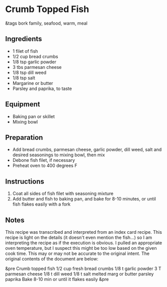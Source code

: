 # Crumb Topped Fish

&tags bork family, seafood, warm, meal

## Ingredients

- 1 filet of fish
- 1/2 cup bread crumbs
- 1/8 tsp garlic powder
- 3 tbs parmesan cheese
- 1/8 tsp dill weed
- 1/8 tsp salt
- Margarine or butter
- Parsley and paprika, to taste

## Equipment

- Baking pan or skillet
- Mixing bowl

## Preparation

- Add bread crumbs, parmesan cheese, garlic powder, dill weed, salt and desired seasonings to mixing bowl, then mix
- Debone fish filet, if necessary
- Preheat oven to 400 degrees F

## Instructions

1. Coat all sides of fish filet with seasoning mixture
1. Add butter and fish to baking pan, and bake for 8-10 minutes, or until fish flakes easily with a fork

## Notes

This recipe was transcribed and interpreted from an index card recipe. This recipe is light on the details (it doesn't even mention the fish...) so I am interpreting the recipe as if the execution is obvious. I pulled an appropriate oven temperature, but I suspect this might be too low based on the given cook time. This may or may not be accurate to the original intent. The original contents of the document are below:

&pre
           Crumb topped
		      fish
1/2 cup fresh bread crumbs
1/8 t garlic powder
3 T parmesan cheese
1/8 t dill weed
1/8 t salt
melted marg or butter
parsley
paprika        Bake 8-10 min
             or until it flakes easily
&pre